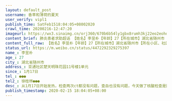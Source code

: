 ```yaml
---
layout: default_post
username: 香草和薄荷的夏天
user_verify: vipl1
publish_time: SatFeb1518:04:05+08002020
crawl_time: 20200216-12:47:20
imageurl: https://wx3.sinaimg.cn/orj360/670b6b54ly1gbx8rumh3kj22eo2eohdu.jpg,https://wx2.sinaimg.cn/orj360/670b6b54ly1gbx8rw1trcj22eo2eo1ky.jpg
content_brief: 肺炎患者求助超话 【姓名】李昱朴【年龄】27【所在城市】湖北省随州市【所在小区、社区】亚通社区楚天明珠花园11号楼1单元【患病时间】1月17日【联系方式】●●●【其他紧急联系人】徐桂林●●●【病情描述】从1月17日开始发热，检查两次ct都没有问题，查血也没有问题，今天做了 ...全文
content_full_raw: 【姓名】李昱朴【年龄】27【所在城市】湖北省随州市【所在小区、社区】亚通社区楚天明珠花园11号楼1单元【患病时间】1月17日【联系方式】●●●【其他紧急联系人】徐桂林●●●【病情描述】从1月17日开始发热，检查两次ct都没有问题，查血也没有问题，今天做了核酸检查是阴性，排除了肺炎，社区强行要上门把我母亲隔离，我母亲做了两次手术，有心脏病，心衰，切除子宫，不能再折腾。社区为了增加隔离人数，在我是核酸阴性，ct都没问题的情况下，强行拖我妈出去，我在酒店隔离也不准回家，谁能救救我妈妈，我不想出去了我妈妈不在了，她身体极差，如果被他们在路上感染了怎么办？救救命！小地方为了增加政绩，随便拖人隔离！！随州
status_url: https://m.weibo.cn/status/4472292329275397
name_: 李昱朴
age_: 27
city_: 湖北省随州市
address_: 亚通社区楚天明珠花园11号楼1单元
since_: 1月17日
tel_: ●●●
tel2_: 徐桂林●●●
desc_: 从1月17日开始发热，检查两次ct都没有问题，查血也没有问题，今天做了核酸检查是阴性，排除了肺炎，社区强行要上门把我母亲隔离，我母亲做了两次手术，有心脏病，心衰，切除子宫，不能再折腾。社区为了增加隔离人数，在我是核酸阴性，ct都没问题的情况下，强行拖我妈出去，我在酒店隔离也不准回家，谁能救救我妈妈，我不想出去了我妈妈不在了，她身体极差，如果被他们在路上感染了怎么办？救救命！小地方为了增加政绩，随便拖人隔离！！随州
publish_timestamp: 2020-02-15 18:04:05+08:00
---
```

